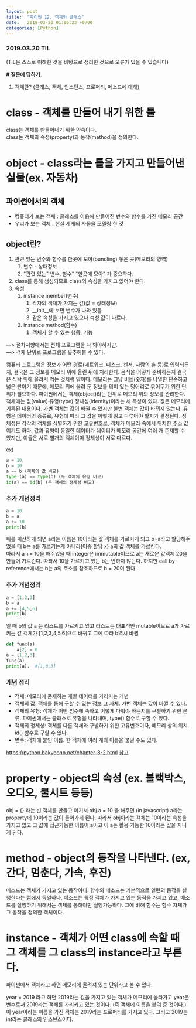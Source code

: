 ```yaml
---
layout: post
title:  "파이썬 12. 객체와 클래스"
date:   2019-03-20 01:06:23 +0700
categories: [Python]
---
```


### 2019.03.20 TIL

(TIL은 스스로 이해한 것을 바탕으로 정리한 것으로 오류가 있을 수 있습니다)

**\# 질문에 답하기.**
  
1. 객체란? (클래스, 객체, 인스턴스, 프로퍼티, 메소드에 대해)


# class - 객체를 만들어 내기 위한 틀

class는 객체를 만들어내기 위한 약속이다.  
class는 객체의 속성(property)과 동작(method)을 정의한다.

# object - class라는 틀을 가지고 만들어낸 실물(ex. 자동차)

## 파이썬에서의 객체

* 컴퓨터가 보는 객체 : 클래스를 이용해 만들어진 변수와 함수를 가진 메모리 공간
* 우리가 보는 객체 : 현실 세계의 사물을 모델링 한 것
	

## object란?
1. 관련 있는 변수와 함수를 한곳에 모아(bundling) 놓은 곳(메모리의 영역) 
    1. 변수 - 상태정보
    2. "관련 있는" 변수, 함수" "한곳에 모아" 가 중요하다.
2. class를 통해 생성되므로 class의 속성을 가지고 있어야 한다.
3. 속성
    1. instance member(변수)
        1. 각자의 객체가 가지는 값(값 = 상태정보)
        2. \__init__에 보면 변수가 나와 있음
        3. 같은 속성을 가지고 있으나 속성 값이 다르다.
    2. instance method(함수)
        1. 객체가 할 수 있는 행동, 기능

—> 절차지향에서는 전체 프로그램을 다 봐야하지만.  
—> 객체 단위로 프로그램을 유추해볼 수 있다.

컴퓨터 프로그램은 정보가 어떤 경로(네트워크, 디스크, 센서, 사람의 손 등)로 입력되든지, 결국은 그 정보를 메모리 위에 올린 뒤에 처리한다. 음식을 어떻게 준비하든지 결국은 식탁 위에 올려서 먹는 것처럼 말이다. 메모리는 그냥 비트(숫자)를 나열한 단순하고 넓은 판이기 때문에, 메모리 위에 올려 둔 정보를 의미 있는 덩어리로 묶어두기 위한 단위가 필요하다. 파이썬에서는 객체(object)라는 단위로 메모리 위의 정보를 관리한다.   
객체에는 값(value)·유형(type)·정체성(identity)이라는 세 특성이 있다. 값은 메모리에 기록된 내용이다. 가변 객체는 값이 바뀔 수 있지만 불변 객체는 값이 바뀌지 않는다. 유형은 데이터의 종류로, 유형에 따라 그 값을 어떻게 읽고 다루어야 할지가 결정된다. 정체성은 각각의 객체를 식별하기 위한 고유번호로, 객체가 메모리 속에서 위치한 주소 값이기도 하다. 값과 유형이 동일한 데이터가 데이터가 메모리 공간에 여러 개 존재할 수 있지만, 이들은 서로 별개의 객체이며 정체성이 서로 다르다.  

ex)

```python
a = 10
b = 10
a == b (객체의 값 비교)
type (a) == type(b) (두 객체의 유형 비교)
id(a) == id(b) (두 객체의 정체성 비교)
```

### 추가 개념정리
```python
a = 10
b = a
a += 10
print(b) 
```
위를 계산하게 되면 a라는 이름은 10이라는 값 객체를 가르키게 되고 b=a라고 할당해주었을 때 b는 a를 가르키는게 아니라(이중 할당 x) a의 값 객체를 가르킨다.   
따라서 a += 10을 해주었을 때 integer은 immutable이므로 a는 새로운 값객체 20을 만들어 가르킨다. 따라서 10을 가르키고 있는 b는 변하지 않는다. 하지만 call by reference에서는 b는 a의 주소를 참조하므로 b = 20이 된다.

### 추가 개념정리

```python
a = [1,2,3]
b = a
a += [4,5,6]
print(b)
```

일 때 b의 값
 a 는 리스트를 가르키고 있고 리스트는 대표적인 mutable이므로  a가 가르키는 값 객체가 [1,2,3,4,5,6]으로 바뀌고 그에 따라 b역시 바뀜
 
```python
def func(a)
 	a[2] = 0
a = [1,2,3]
func(a)
print(a).  #[1,0,3]     
```
### 개념 정리
* 객체: 메모리에 존재하는 개별 데이터를 가리키는 개념
* 객체의 값: 객체를 통해 구할 수 있는 정보 그 자체. 가변 객체는 값이 바뀔 수 있다.
* 객체의 유형: 객체가 어떤 범주에 속하고 어떻게 다뤄야 하는지를 구별하기 위한 분류. 파이썬에서는 클래스로 유형을 나타내며, type() 함수로 구할 수 있다.
* 객체의 정체성: 객체를 다른 객체와 구별하기 위한 고유번호이자, 메모리 상의 위치. id() 함수로 구할 수 있다.
* 변수: 객체에 붙인 이름. 한 객체에 여러 개의 이름을 붙일 수도 있다.  

https://python.bakyeono.net/chapter-8-2.html  [참고](https://python.bakyeono.net/chapter-8-2.html)

# property - object의 속성  (ex. 블랙박스, 오디오, 쿨시트 등등)

obj = {} 라는 빈 객체를 만들고
여기서 obj.a = 10 을 해주면 (in javascript)
a라는 property에 10이라는 값이 들어가게 된다. 따라서 obj이라는 객체는 10이라는 속성을 가지고 있고 
그 값에 접근가능한 이름이 a이고 이 a는 활용 가능한 10이라는 값을 지니게 된다. 

# method - object의 동작을 나타낸다. (ex, 간다, 멈춘다, 가속, 후진)

메소드는 객체가 가지고 있는 동작이다. 함수와 메소드는 기본적으로 일련의 동작을 실행한다는 점에서 동일하나, 
메소드는 특정 객체가 가지고 있는 동작을 가지고 있고, 메소드를 실행하기 위해서는 객체를 통해야만 실행가능하다.
그에 비해 함수는 함수 자체가 그 동작을 정의한 객체이다.


# instance - 객체가 어떤 class에 속할 때 그 객체를 그 class의 instance라고 부른다.


파이썬에서 객체라고 하면 메모리에 올려져 있는 단위라고 볼 수 있다.

year = 2019 라고 하면
2019라는 값을 가지고 있는 객체가 메모리에 올라가고 
year은 변수로서 2019라는 객체를 가리키고 있는 것이다. (즉 객체에 이름을 붙여 준 것이다.).    
이 year이라는 이름을 가진 객체는  2019라는 프로퍼티를 가지고 있다.
그리고 2019는 int라는 클래스의 인스턴스이다. 

